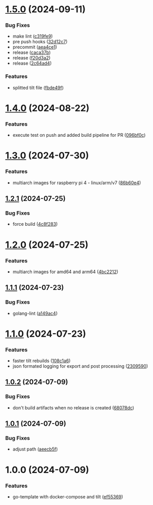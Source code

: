 # [1.5.0](https://github.com/ci4rail/go-template/compare/v1.4.0...v1.5.0) (2024-09-11)


### Bug Fixes

* make lint ([c319fe9](https://github.com/ci4rail/go-template/commit/c319fe9e50d783a765d3151e8992966919db58b5))
* pre push hooks ([32d12c7](https://github.com/ci4rail/go-template/commit/32d12c726e0537b323291612be57c66f56590e7d))
* precommit ([aea4ce1](https://github.com/ci4rail/go-template/commit/aea4ce13dea25a648a20474aaf1a94b3d2d7ff47))
* release ([caca37b](https://github.com/ci4rail/go-template/commit/caca37badf16baf7ac6fdc83af5d305d852f72d1))
* release ([f20d3a2](https://github.com/ci4rail/go-template/commit/f20d3a225d1002ef25232784ea69d73892182b40))
* release ([2c64ad4](https://github.com/ci4rail/go-template/commit/2c64ad4b49dcb884c4bc8df8309fc96436cf627f))


### Features

* splitted tilt file ([fbde49f](https://github.com/ci4rail/go-template/commit/fbde49fdd76b5cbc170a257812f8e273bb9698cb))

# [1.4.0](https://github.com/ci4rail/go-template/compare/v1.3.0...v1.4.0) (2024-08-22)


### Features

* execute test on push and added build pipeline for PR ([096bf0c](https://github.com/ci4rail/go-template/commit/096bf0c1ae16ed8811fb66192ffa4737cb03f8f1))

# [1.3.0](https://github.com/ci4rail/go-template/compare/v1.2.1...v1.3.0) (2024-07-30)


### Features

* multiarch images for raspberry pi 4 - linux/arm/v7 ([86b60e4](https://github.com/ci4rail/go-template/commit/86b60e4586a970e514c0a3094d32b4f5fe3a5977))

## [1.2.1](https://github.com/ci4rail/go-template/compare/v1.2.0...v1.2.1) (2024-07-25)


### Bug Fixes

* force build ([4c8f283](https://github.com/ci4rail/go-template/commit/4c8f283348276159c3a9d4330317f0250cbec533))

# [1.2.0](https://github.com/ci4rail/go-template/compare/v1.1.1...v1.2.0) (2024-07-25)


### Features

* multiarch images for amd64 and arm64 ([4bc2212](https://github.com/ci4rail/go-template/commit/4bc2212d8a2b9b679598b75dcb4a408fe4cf1045))

## [1.1.1](https://github.com/ci4rail/go-template/compare/v1.1.0...v1.1.1) (2024-07-23)


### Bug Fixes

* golang-lint ([a149ac4](https://github.com/ci4rail/go-template/commit/a149ac4122d9c0b75faafbee28d946886a18c1b6))

# [1.1.0](https://github.com/ci4rail/go-template/compare/v1.0.2...v1.1.0) (2024-07-23)


### Features

* faster tilt rebuilds ([108c1a6](https://github.com/ci4rail/go-template/commit/108c1a6da8ddc3c6220aca4d07daf9dfca697043))
* json formated logging for export and post processing ([2309590](https://github.com/ci4rail/go-template/commit/23095900df4ddffbd4c94b0da2133ec509d2a4e9))

## [1.0.2](https://github.com/ci4rail/go-template/compare/v1.0.1...v1.0.2) (2024-07-09)


### Bug Fixes

* don't build artifacts when no release is created ([68078dc](https://github.com/ci4rail/go-template/commit/68078dc44f2d21554c02e4c5d38de50a8b05fe42))

## [1.0.1](https://github.com/ci4rail/go-template/compare/v1.0.0...v1.0.1) (2024-07-09)


### Bug Fixes

* adjust path ([aeecb5f](https://github.com/ci4rail/go-template/commit/aeecb5f7a462a36f30539e9995f506bb91cc1529))

# 1.0.0 (2024-07-09)

### Features

* go-template with docker-compose and tilt ([ef55369](https://github.com/ci4rail/go-template/commit/ef55369ae02fd292a5358999822126520cde0841))

